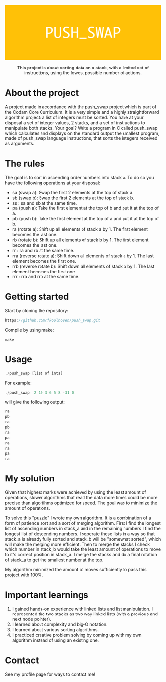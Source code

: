 <div align="center">

  <img src="img/PUSH_SWAP.png" alt="logo" width="1000" height="auto" />
 
 <p>
    This project is about sorting data on a stack, with a limited set of instructions, using the lowest possible number of actions.
  </p>
  
</div>


# About the project

A project made in accordance with the push_swap project which is part of the Codam Core Curriculum. It is a very simple and a highly straightforward algorithm project: a list of integers must be sorted. You have at your disposal a set of integer values, 2 stacks, and a set of instructions
to manipulate both stacks. Your goal? Write a program in C called push_swap which calculates and displays
on the standard output the smallest program, made of push_swap language instructions, that sorts the integers received as arguments.

# The rules

The goal is to sort in ascending order numbers into stack a. To do so you have the following operations at your disposal:
- sa (swap a): Swap the first 2 elements at the top of stack a.
- sb (swap b): Swap the first 2 elements at the top of stack b.
- ss : sa and sb at the same time.
- pa (push a): Take the first element at the top of b and put it at the top of a.
- pb (push b): Take the first element at the top of a and put it at the top of b.
- ra (rotate a): Shift up all elements of stack a by 1. The first element becomes the last one.
- rb (rotate b): Shift up all elements of stack b by 1. The first element becomes the last one.
- rr : ra and rb at the same time.
- rra (reverse rotate a): Shift down all elements of stack a by 1. The last element becomes the first one.
- rrb (reverse rotate b): Shift down all elements of stack b by 1. The last element becomes the first one.
- rrr : rra and rrb at the same time.

# Getting started

Start by cloning the repository:
```c
https://github.com/fkoolhoven/push_swap.git
```

Compile by using make:
```c
make
```

# Usage

```c
./push_swap [list of ints]
```
For example:
```c
./push_swap  2 10 3 6 5 8 -31 0
```
will give the following output:
```c
ra
pb
ra
pb
ra
pa
ra
ra
pa
ra
```

# My solution
Given that highest marks were achieved by using the least amount of operations, slower algorithms that read the data more times could be more precise than algortihms optimized for speed. The goal was to minimize the amount of operations.

To solve this "puzzle" I wrote my own algorithm. It is a combination of a form of patience sort and a sort of merging algorithm. First I find the longest list of ascending numbers in stack_a and in the remaining numbers I find the longest list of descending numbers. I seperate these lists in a way so that stack_a is already fully sorted and stack_b will be "somewhat sorted", which will make the merging more efficient. Then to merge the stacks I check which number in stack_b would take the least amount of operations to move to it's correct position in stack_a. I merge the stacks and do a final rotation of stack_a to get the smallest number at the top.

My algorithm minimized the amount of moves sufficiently to pass this project with 100%.


# Important learnings

1. I gained hands-on experience with linked lists and list manipulation. I represented the two stacks as two way linked lists (with a previous and next node pointer). 
2. I learned about complexity and big-O notation.
3. I learned about various sorting algorithms.
4. I practiced creative problem solving by coming up with my own algorithm instead of using an existing one.

# Contact

See my profile page for ways to contact me!
